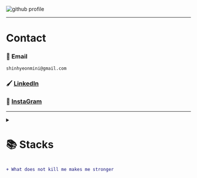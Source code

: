 ![github profile](https://user-images.githubusercontent.com/77220824/190882822-91ab89a3-400c-4a53-81e8-84573c2c9169.png)

---

# Contact

### 📧 Email 
   ``` text
   shinhyeonmini@gmail.com 
   ```
### 🖌️ [LinkedIn](https://www.linkedin.com/in/shinmini)
### 📮 [InstaGram](https://www.instagram.com/shin__mini)
<!-- ### 📃 [Resume](https://docs.google.com/document/d/1G0RCOXg1JHimk4klJ4GsxbxgjNcggG3Y/edit)
 -->
---

<details>
   <summary><h1> 📚 Stacks</h1></summary>
<div align=center> 
  <img src="https://img.shields.io/badge/java-007396?style=for-the-badge&logo=java&logoColor=white"> 
  <img src="https://img.shields.io/badge/c++-00599C?style=for-the-badge&logo=c%2B%2B&logoColor=white">
  <img src="https://img.shields.io/badge/python-3776AB?style=for-the-badge&logo=python&logoColor=white"> 
  <br>
  
   <img src="https://img.shields.io/badge/react-%2320232a.svg?style=for-the-badge&logo=react&logoColor=%2361DAFB">
   <img src="https://img.shields.io/badge/react_native-%2320232a.svg?style=for-the-badge&logo=react&logoColor=%2361DAFB" >
   <img src="https://img.shields.io/badge/expo-1C1E24?style=for-the-badge&logo=expo&logoColor=#D04A37" >
   <img src="https://img.shields.io/badge/-GraphQL-E10098?style=for-the-badge&logo=graphql&logoColor=white" >
   <img src="https://img.shields.io/badge/typescript-%23007ACC.svg?style=for-the-badge&logo=typescript&logoColor=white" >
   <img src="https://img.shields.io/badge/python-%23007ACC.svg?style=for-the-badge&logo=python&logoColor=white" >
   <img src="https://img.shields.io/badge/openai-%2320232a.svg?style=for-the-badge&logo=openai&logoColor=%2361DAFB">
   <img src="https://img.shields.io/badge/tensorflow-%2320232a.svg?style=for-the-badge&logo=tensorflow&logoColor=%A361DA">
   <img src="https://img.shields.io/badge/node.js-339933?style=for-the-badge&logo=Node.js&logoColor=white">

  <br>
  
  <img src="https://img.shields.io/badge/oracle-F80000?style=for-the-badge&logo=oracle&logoColor=white"> 
  <img src="https://img.shields.io/badge/mysql-4479A1?style=for-the-badge&logo=mysql&logoColor=white"> 
  <img src="https://img.shields.io/badge/postgre-003575?style=for-the-badge&logo=postgre&logoColor=white"> 
  <img src="https://img.shields.io/badge/mongoDB-47A248?style=for-the-badge&logo=MongoDB&logoColor=white">
  <img src="https://img.shields.io/badge/firebase-FFCA28?style=for-the-badge&logo=firebase&logoColor=white">
  <br>

  <img src="https://img.shields.io/badge/spring-6DB33F?style=for-the-badge&logo=spring&logoColor=white"> 
  <img src="https://img.shields.io/badge/express-000000?style=for-the-badge&logo=express&logoColor=white">
  <img src="https://img.shields.io/badge/django-092E20?style=for-the-badge&logo=django&logoColor=white">
  <img src="https://img.shields.io/badge/flask-000000?style=for-the-badge&logo=flask&logoColor=white">
  
  <img src="https://img.shields.io/badge/tailwindcss-5972E3?style=for-the-badge&logo=tailwindcss&logoColor=white">
  <br>

  <img src="https://img.shields.io/badge/linux-FCC624?style=for-the-badge&logo=linux&logoColor=black"> 
  <img src="https://img.shields.io/badge/amazonaws-232F3E?style=for-the-badge&logo=amazonaws&logoColor=white"> 
  <img src="https://img.shields.io/badge/apache tomcat-F8DC75?style=for-the-badge&logo=apachetomcat&logoColor=white">
  <br>
  
  <img src="https://img.shields.io/badge/github-181717?style=for-the-badge&logo=github&logoColor=white">
  <img src="https://img.shields.io/badge/git-F05032?style=for-the-badge&logo=git&logoColor=white">
  <img src="https://img.shields.io/badge/fontawesome-339AF0?style=for-the-badge&logo=fontawesome&logoColor=white">
  <br>
</div>

<details>
   <summary>Take A Look 😎</summary>

   [![Readme Card](https://github-readme-stats.vercel.app/api/pin/?username=ShinMini&show_icons=true&theme=radical&repo=DEV-CONFIG-FOR-WINDOW)](https://github.com/ShinMini/DEV-CONFIG-FOR-WINDOW.git)
   [![Readme Card](https://github-readme-stats.vercel.app/api/pin/?username=ShinMini&show_icons=true&theme=radical&repo=Chart-React)](https://github.com/ShinMini/Chart-React)
   [![Readme Card](https://github-readme-stats.vercel.app/api/pin/?username=ShinMini&show_icons=true&theme=radical&repo=ML-Health-Care-App)](https://github.com/ShinMini/ML-Health-Care-App)
   [![Readme Card](https://github-readme-stats.vercel.app/api/pin/?username=ShinMini&show_icons=true&theme=radical&repo=Rise-And-Ride)](https://github.com/ShinMini/Rise-And-Ride)
   
</details>

<details>
  <summary>🚀Project Category</summary>

   <img style="width: 100%;" src="https://github-profile-summary-cards.vercel.app/api/cards/profile-details?username=ShinMini&theme=vue">

   <details>
     <summary>🖱️ React Native</summary>

      - [ML-Health-Care-App](https://github.com/ShinMini/ML-Health-Care-App)
      - [Rise-And-Ride](https://github.com/ShinMini/Rise-And-Ride)
      - [Do-it-clone](https://github.com/ShinMini/RN-Do-It)
      - [RNN-TS-Template](https://github.com/ShinMini/RNN-TS-Template)
      - [RN-Reanimated-Template](RN-Reanimation2-Template)

   </details>

   <details>   
      <summary>🌐React</summary>
      - [Chart-React](https://github.com/ShinMini/Chart-React)
      - [Tailwind-React-with-jest](https://github.com/ShinMini/tailwind-react)

   </details>

   <details>
      <summary>🤖Python</summary>

      <img src="https://img.shields.io/badge/mysql-#4479A1?style=for-the-badge&logo=git&logoColor=white">
      - [SP500-주가-분석-분석-모델-"S&P 500 Chart Analysis"](https://github.com/ShinMini/SPA-Securities-Price-Analysis)


     <img src="https://img.shields.io/badge/flask-000000?style=for-the-badge&logo=flask&logoColor=white">
    - [Club-Management-App](https://github.com/ShinMini/Club-Management)

   </details>

   <details>
      <summary>☕️ JAVA</summary>

     <img src="https://img.shields.io/badge/spring-6DB33F?style=for-the-badge&logo=spring&logoColor=white"> 

    - [Login-Component](https://github.com/ShinMini/xehub)
    - [Cafe-Manager](https://github.com/ShinMini/Cafe-Manager)
    - [Pokemon-Book](https://github.com/ShinMini/pokemon-book)
    - [Dept-Management-App](https://github.com/ShinMini/Dept-Management)

   </details>

   <details>
      <summary>🅲 C/C++</summary>
      
  <img src="https://img.shields.io/badge/c++-00599C?style=for-the-badge&logo=c%2B%2B&logoColor=white">

    - [Library-Management-App](https://github.com/ShinMini/cpp_library_calculator)
    - [Algorithm](https://github.com/ShinMini/Algorithm)
   </details>

      <details>
      <summary>🖋️ Digging Collection</summary>

    - [JAVA](https://github.com/ShinMini/JAVA-SAB-JIL)
    - [JAVA-Spring](https://github.com/ShinMini/Java-Spring-SAB-JIL)
    - [Spring-Web](https://github.com/ShinMini/Spring-Web-SAB-JIL)
    - [Kotlin-Android](https://github.com/ShinMini/Kotlin-Android)
    - [JavaScript](https://github.com/ShinMini/JS-SAB-JIL)
    - [React-Router](https://github.com/ShinMini/React-Router-SAB-JIL)
    - [JS-Express](https://github.com/ShinMini/Express-SAB-JIL)
    - [WebPack](https://github.com/ShinMini/webpack-SAB-JIL)
    - [FireBase](https://github.com/ShinMini/firebase-SAB-JIL)
   </details>
</details>

```diff
+ What does not kill me makes me stronger
```

